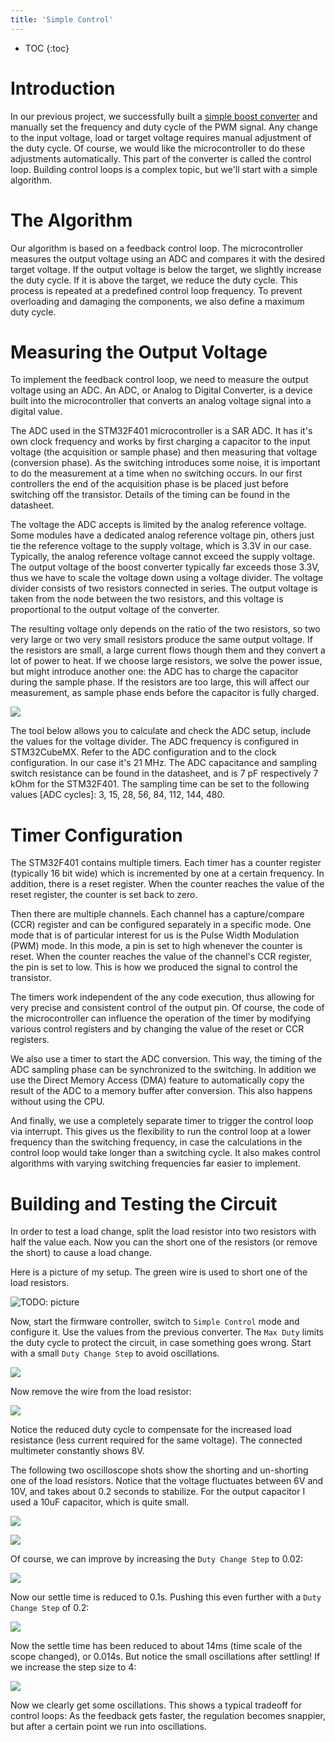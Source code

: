```yaml
---
title: 'Simple Control'
---
```


* TOC
{:toc}

# Introduction
In our previous project, we successfully built a [simple boost converter](../010_FirstConverter/FirstConverter.html) and manually set the frequency and duty cycle of the PWM signal. Any change to the input voltage, load or target voltage requires manual adjustment of the duty cycle. Of course, we would like the microcontroller to do these adjustments automatically. This part of the converter is called the control loop. Building control loops is a complex topic, but we'll start with a simple algorithm.

# The Algorithm
Our algorithm is based on a feedback control loop. The microcontroller measures the output voltage using an ADC and compares it with the desired target voltage. If the output voltage is below the target, we slightly increase the duty cycle. If it is above the target, we reduce the duty cycle. This process is repeated at a predefined control loop frequency. To prevent overloading and damaging the components, we also define a maximum duty cycle.

# Measuring the Output Voltage
To implement the feedback control loop, we need to measure the output voltage using an ADC. An ADC, or Analog to Digital Converter, is a device built into the microcontroller that converts an analog voltage signal into a digital value.

The ADC used in the STM32F401 microcontroller is a SAR ADC. It has it's own clock frequency and works by first charging a capacitor to the input voltage (the acquisition or sample phase) and then measuring that voltage (conversion phase). As the switching introduces some noise, it is important to do the measurement at a time when no switching occurs. In our first controllers the end of the acquisition phase is be placed just before switching off the transistor. Details of the timing can be found in the datasheet.

The voltage the ADC accepts is limited by the analog reference voltage. Some modules have a dedicated analog reference voltage pin, others just tie the reference voltage to the supply voltage, which is 3.3V in our case. Typically, the analog reference voltage cannot exceed the supply voltage. The output voltage of the boost converter typically far exceeds those 3.3V, thus we have to scale the voltage down using a voltage divider. The voltage divider consists of two resistors connected in series. The output voltage is taken from the node between the two resistors, and this voltage is proportional to the output voltage of the converter.

The resulting voltage only depends on the ratio of the two resistors, so two very large or two very small resistors produce the same output voltage. If the resistors are small, a large current flows though them and they convert a lot of power to heat. If we choose large resistors, we solve the power issue, but might introduce another one: the ADC has to charge the capacitor during the sample phase. If the resistors are too large, this will affect our measurement, as sample phase ends before the capacitor is fully charged. 

![](kicad.png)

The tool below allows you to calculate and check the ADC setup, include the values for the voltage divider. The ADC frequency is configured in STM32CubeMX. Refer to the ADC configuration and to the clock configuration. In our case it's 21 MHz. The ADC capacitance and sampling switch resistance can be found in the datasheet, and is 7 pF respectively 7 kOhm for the STM32F401. The sampling time can be set to the following values [ADC cycles]: 3, 15, 28, 56, 84, 112, 144, 480.

<div data-tool="adcCalculator"></div>

# Timer Configuration
The STM32F401 contains multiple timers. Each timer has a counter register (typically 16 bit wide) which is incremented by one at a certain frequency. In addition, there is a reset register. When the counter reaches the value of the reset register, the counter is set back to zero.

Then there are multiple channels. Each channel has a capture/compare (CCR) register and can be configured separately in a specific mode. One mode that is of particular interest for us is the Pulse Width Modulation (PWM) mode. In this mode, a pin is set to high whenever the counter is reset. When the counter reaches the value of the channel's CCR register, the pin is set to low. This is how we produced the signal to control the transistor.

The timers work independent of the any code execution, thus allowing for very precise and consistent control of the output pin. Of course, the code of the microcontroller can influence the operation of the timer by modifying various control registers and by changing the value of the reset or CCR registers. 

We also use a timer to start the ADC conversion. This way, the timing of the ADC sampling phase can be synchronized to the switching. In addition we use the Direct Memory Access (DMA) feature to automatically copy the result of the ADC to a memory buffer after conversion. This also happens without using the CPU.

And finally, we use a completely separate timer to trigger the control loop via interrupt. This gives us the flexibility to run the control loop at a lower frequency than the switching frequency, in case the calculations in the control loop would take longer than a switching cycle. It also makes control algorithms with varying switching frequencies far easier to implement.

# Building and Testing the Circuit
In order to test a load change, split the load resistor into two resistors with half the value each. Now you can the short one of the resistors (or remove the short) to cause a load change.

Here is a picture of my setup. The green wire is used to short one of the load resistors.

![TODO: picture](circuit.jpg)

Now, start the firmware controller, switch to `Simple Control` mode and configure it. Use the values from the previous converter. The `Max Duty` limits the duty cycle to protect the circuit, in case something goes wrong. Start with a small `Duty Change Step` to avoid oscillations.

![](fwControlShorted.png)

Now remove the wire from the load resistor:

![](fwControlOpened.png)

Notice the reduced duty cycle to compensate for the increased load resistance (less current required for the same voltage). The connected multimeter constantly shows 8V.

The following two oscilloscope shots show the shorting and un-shorting one of the load resistors. Notice that the voltage fluctuates between 6V and 10V, and takes about 0.2 seconds to stabilize. For the output capacitor I used a 10uF capacitor, which is quite small.

![](loadChangeRiseSlow.bmp)

![](loadChangeLowerSlow.bmp)


Of course, we can improve by increasing the `Duty Change Step` to 0.02:

![](LoadChangeLowerFaster.bmp)

Now our settle time is reduced to 0.1s. Pushing this even further with a `Duty Change Step` of 0.2:

![](loadChangeLower02.bmp)

Now the settle time has been reduced to about 14ms (time scale of the scope changed), or 0.014s. But notice the small oscillations after settling! If we increase the step size to 4:

![](loadChangeLower4.bmp)

Now we clearly get some oscillations. This shows a typical tradeoff for control loops: As the feedback gets faster, the regulation becomes snappier, but after a certain point we run into oscillations.